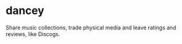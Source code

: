 # dancey
Share music collections, trade physical media and leave ratings and reviews, like Discogs.

